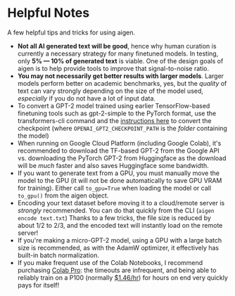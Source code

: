 # Helpful Notes

A few helpful tips and tricks for using aigen.

<!--prettier-ignore-->
- **Not all AI generated text will be good**, hence why human curation is currently a necessary strategy for many finetuned models. In testing, only **5% — 10% of generated text** is viable. One of the design goals of aigen is to help provide tools to improve that signal-to-noise ratio.
- **You may not necessarily get better results with larger models**. Larger models perform better on academic benchmarks, yes, but the _quality_ of text can vary strongly depending on the size of the model used, _especially_ if you do not have a lot of input data.
- To convert a GPT-2 model trained using earlier TensorFlow-based finetuning tools such as gpt-2-simple to the PyTorch format, use the transformers-cli command and the [instructions here](https://huggingface.co/transformers/converting_tensorflow_models.html) to convert the checkpoint (where `OPENAI_GPT2_CHECKPOINT_PATH` is the _folder_ containing the model)
- When running on Google Cloud Platform (including Google Colab), it's recommended to download the TF-based GPT-2 from the Google API vs. downloading the PyTorch GPT-2 from Huggingface as the download will be _much_ faster and also saves Huggingface some bandwidth.
- If you want to generate text from a GPU, you must manually move the model to the GPU (it will not be done automatically to save GPU VRAM for training). Either call `to_gpu=True` when loading the model or call `to_gpu()` from the aigen object.
- Encoding your text dataset before moving it to a cloud/remote server is _strongly_ recommended. You can do that quickly from the CLI (`aigen encode text.txt`) Thanks to a few tricks, the file size is reduced by about 1/2 to 2/3, and the encoded text will instantly load on the remote server!
- If you're making a micro-GPT-2 model, using a GPU with a large batch size is recommended, as with the AdamW optimizer, it effectively has built-in batch normalization.
- If you make frequent use of the Colab Notebooks, I recommend purchasing [Colab Pro](https://colab.research.google.com/signup): the timeouts are infrequent, and being able to reliably train on a P100 (normally [$1.46/hr](https://cloud.google.com/compute/gpus-pricing)) for hours on end very quickly pays for itself!
